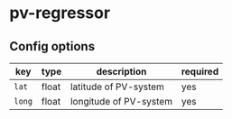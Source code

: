 # pv-regressor

## Config options

| key                | type                                                 | description                                               | required |
|--------------------|------------------------------------------------------|-----------------------------------------------------------|----------|
| `lat`              | float                                                | latitude of PV-system                                     | yes      |
| `long`             | float                                                | longitude of PV-system                                    | yes      |
